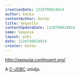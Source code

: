 ```yaml
---
creationDate: 1220798018914 
author: kocka 
contentAuthor: kocka 
title: Sequoila 
contentUpdateDate: 1220798018914 
name: Sequoia 
layout: wiki 
date: 1220798018914 
creator: kocka 
---
```

http://sequoia.continuent.org/

A [C-JDBC](C-JDBC.html) utódja.
